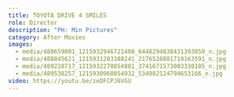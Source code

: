 ```yaml
---
title: TOYOTA DRIVE 4 SMILES
role: Director
description: "PH: Min Pictures"
category: After Movies
images:
  - media/488659001_1215932946721400_6448294838431393850_n.jpg
  - media/488845621_1215931203388241_2176528881719163591_n.jpg
  - media/489228717_1215932270054801_3741671573003330185_n.jpg
  - media/489538257_1215930960054932_534982124794653166_n.jpg
video: https://youtu.be/zeDFCPJ6VGU
---
```

